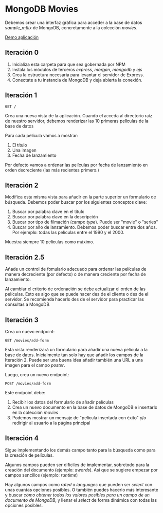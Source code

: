 # MongoDB Movies

Debemos crear una interfaz gráfica para acceder a la base de datos _sample_mflix_ de MongoDB, concretamente a la colección _movies_.

[Demo aplicación](https://mongodb-movies-8gov.onrender.com)

## Iteración 0

1. Inicializa esta carpeta para que sea gobernada por NPM
2. Instala los módulos de terceros _express_, _morgan_, _mongodb_ y _ejs_
3. Crea la estructura necesaria para levantar el servidor de Express.
4. Conectate a tu instancia de MongoDB y deja abierta la conexión.

## Iteración 1

`GET /`

Crea una nueva vista de la aplicación. Cuando el acceda al directorio raíz de nuestro servidor, debemos renderizar las 10 primeras películas de la base de datos

Para cada película vamos a mostrar:

1. El título
2. Una imagen 
3. Fecha de lanzamiento

Por defecto vamos a ordenar las películas por fecha de lanzamiento en orden decreciente (las más recientes primero.)

## Iteración 2

Modifica esta misma vista para añadir en la parte superior un formulario de búsqueda. Debemos poder buscar por los siguientes conceptos clave:

1. Buscar por palabra clave en el título
2. Buscar por palabra clave en la descripción
3. Buscar por tipo de filmación (campo _type_). Puede ser "movie" o "series"
4. Buscar por año de lanzamiento. Debemos poder buscar entre dos años. Por ejemplo: todas las películas entre el 1990 y el 2000.

Muestra siempre 10 películas como máximo.

## Iteración 2.5

Añade un control de fomulario adecuado para ordenar las películas de manera decreciente (por defecto) o de manera creciente por fecha de lanzamiento.

Al cambiar el criterio de ordenación se debe actualizar el orden de las películas. Esto es algo que se puede hacer des de el cliente o des de el servidor. Se recomienda hacerlo des de el servidor para practicar las consultas a MongoDB.

## Iteración 3

Crea un nuevo endpoint:

`GET /movies/add-form`

Esta vista renderizará un formulario para añadir una nueva película a la base de datos. Inicialmente tan solo hay que añadir los campos de la Iteración 2. Puede ser una buena idea añadir también una URL a una imagen para el campo _poster_.

Luego, crea un nuevo endpoint:

`POST /movies/add-form`

Este endpoint debe:

1. Recibir los datos del formulario de añadir películas
2. Crea un nuevo documento en la base de datos de MongoDB e insertarlo en la colección _movies_
3. Podemos mostrar un mensaje de "película insertada con éxito" y/o redirigir al usuario a la página principal

## Iteración 4

Sigue implementando los demás campo tanto para la búsqueda como para la creación de películas.

Algunos campos pueden ser difíciles de implementar, sobretodo para la creación del documento (ejemplo: _awards_). Así que se sugiere empezar por campos sencillos (ejemplo: _runtime_)

Hay algunos campos como _rated_ o _languages_ que pueden ser _select_ con unas cuantas opciones posibles. O también puedes hacerlo más interesante y buscar _cómo obtener todos los valores posibles para un campo de un documento de MongoDB_, y llenar el _select_ de forma dinámica con todas las opciones posibles.






